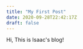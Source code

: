 ```yaml
---
title: "My First Post"
date: 2020-09-28T22:42:17Z
draft: false
---
```



Hi, This is Isaac's blog! 
